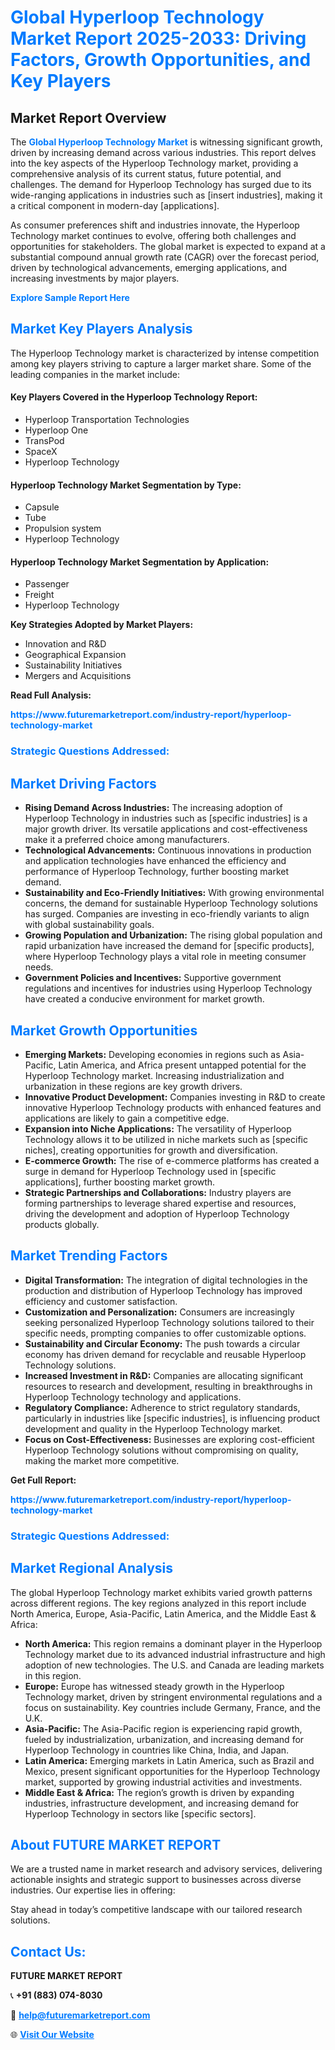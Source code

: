 <h1 style="color: #007BFF;">Global Hyperloop Technology Market Report 2025-2033: Driving Factors, Growth Opportunities, and Key Players</h1>

<section id="overview">
<h2>Market Report Overview</h2>
<p>The <a href="https://www.futuremarketreport.com/industry-report/hyperloop-technology-market" style="color: #007BFF; text-decoration: none;"><strong>Global Hyperloop Technology Market</strong></a> is witnessing significant growth, driven by increasing demand across various industries. This report delves into the key aspects of the Hyperloop Technology market, providing a comprehensive analysis of its current status, future potential, and challenges. The demand for Hyperloop Technology has surged due to its wide-ranging applications in industries such as [insert industries], making it a critical component in modern-day [applications].</p>
<p>As consumer preferences shift and industries innovate, the Hyperloop Technology market continues to evolve, offering both challenges and opportunities for stakeholders. The global market is expected to expand at a substantial compound annual growth rate (CAGR) over the forecast period, driven by technological advancements, emerging applications, and increasing investments by major players.</p>
</section>

<section id="overview">
<p><a href="https://www.futuremarketreport.com/request-sample/reportId=101270" style="color: #007BFF; text-decoration: none;"><strong>Explore Sample Report Here</strong></a></p>
</section>

<section id="key-players">
<h2 style="color: #007BFF;">Market Key Players Analysis</h2>
<p>The Hyperloop Technology market is characterized by intense competition among key players striving to capture a larger market share. Some of the leading companies in the market include:</p>
<h4>Key Players Covered in the Hyperloop Technology Report:</h4>
<ul><li>Hyperloop Transportation Technologies</li><li>Hyperloop One</li><li>TransPod</li><li>SpaceX</li><li>Hyperloop Technology</li></ul>
<h4>Hyperloop Technology Market Segmentation by Type:</h4>
<ul><li>Capsule</li><li>Tube</li><li>Propulsion system</li><li>Hyperloop Technology</li></ul>

<h4>Hyperloop Technology Market Segmentation by Application:</h4>
<ul><li>Passenger</li><li>Freight</li><li>Hyperloop Technology</li></ul>
<p><strong>Key Strategies Adopted by Market Players:</strong></p>
<ul>
<li>Innovation and R&D</li>
<li>Geographical Expansion</li>
<li>Sustainability Initiatives</li>
<li>Mergers and Acquisitions</li>
</ul>
</section>

<section>
<p><strong>Read Full Analysis: </strong></p><a href="https://www.futuremarketreport.com/industry-report/hyperloop-technology-market" style="color: #007BFF; text-decoration: none;"><strong>https://www.futuremarketreport.com/industry-report/hyperloop-technology-market</strong></a>
<h3 style="color: #007BFF;">Strategic Questions Addressed:</h3>
</section>

<section id="driving-factors">
<h2 style="color: #007BFF;">Market Driving Factors</h2>
<ul>
<li><strong>Rising Demand Across Industries:</strong> The increasing adoption of Hyperloop Technology in industries such as [specific industries] is a major growth driver. Its versatile applications and cost-effectiveness make it a preferred choice among manufacturers.</li>
<li><strong>Technological Advancements:</strong> Continuous innovations in production and application technologies have enhanced the efficiency and performance of Hyperloop Technology, further boosting market demand.</li>
<li><strong>Sustainability and Eco-Friendly Initiatives:</strong> With growing environmental concerns, the demand for sustainable Hyperloop Technology solutions has surged. Companies are investing in eco-friendly variants to align with global sustainability goals.</li>
<li><strong>Growing Population and Urbanization:</strong> The rising global population and rapid urbanization have increased the demand for [specific products], where Hyperloop Technology plays a vital role in meeting consumer needs.</li>
<li><strong>Government Policies and Incentives:</strong> Supportive government regulations and incentives for industries using Hyperloop Technology have created a conducive environment for market growth.</li>
</ul>
</section>

<section id="growth-opportunities">
<h2 style="color: #007BFF;">Market Growth Opportunities</h2>
<ul>
<li><strong>Emerging Markets:</strong> Developing economies in regions such as Asia-Pacific, Latin America, and Africa present untapped potential for the Hyperloop Technology market. Increasing industrialization and urbanization in these regions are key growth drivers.</li>
<li><strong>Innovative Product Development:</strong> Companies investing in R&D to create innovative Hyperloop Technology products with enhanced features and applications are likely to gain a competitive edge.</li>
<li><strong>Expansion into Niche Applications:</strong> The versatility of Hyperloop Technology allows it to be utilized in niche markets such as [specific niches], creating opportunities for growth and diversification.</li>
<li><strong>E-commerce Growth:</strong> The rise of e-commerce platforms has created a surge in demand for Hyperloop Technology used in [specific applications], further boosting market growth.</li>
<li><strong>Strategic Partnerships and Collaborations:</strong> Industry players are forming partnerships to leverage shared expertise and resources, driving the development and adoption of Hyperloop Technology products globally.</li>
</ul>
</section>

<section id="trending-factors">
<h2 style="color: #007BFF;">Market Trending Factors</h2>
<ul>
<li><strong>Digital Transformation:</strong> The integration of digital technologies in the production and distribution of Hyperloop Technology has improved efficiency and customer satisfaction.</li>
<li><strong>Customization and Personalization:</strong> Consumers are increasingly seeking personalized Hyperloop Technology solutions tailored to their specific needs, prompting companies to offer customizable options.</li>
<li><strong>Sustainability and Circular Economy:</strong> The push towards a circular economy has driven demand for recyclable and reusable Hyperloop Technology solutions.</li>
<li><strong>Increased Investment in R&D:</strong> Companies are allocating significant resources to research and development, resulting in breakthroughs in Hyperloop Technology technology and applications.</li>
<li><strong>Regulatory Compliance:</strong> Adherence to strict regulatory standards, particularly in industries like [specific industries], is influencing product development and quality in the Hyperloop Technology market.</li>
<li><strong>Focus on Cost-Effectiveness:</strong> Businesses are exploring cost-efficient Hyperloop Technology solutions without compromising on quality, making the market more competitive.</li>
</ul>
</section>

<section>
<p><strong>Get Full Report: </strong></p><a href="https://www.futuremarketreport.com/industry-report/hyperloop-technology-market" style="color: #007BFF; text-decoration: none;"><strong>https://www.futuremarketreport.com/industry-report/hyperloop-technology-market</strong></a>
<h3 style="color: #007BFF;">Strategic Questions Addressed:</h3>
</section>


<section id="regional-analysis">
<h2 style="color: #007BFF;">Market Regional Analysis</h2>
<p>The global Hyperloop Technology market exhibits varied growth patterns across different regions. The key regions analyzed in this report include North America, Europe, Asia-Pacific, Latin America, and the Middle East & Africa:</p>
<ul>
<li><strong>North America:</strong> This region remains a dominant player in the Hyperloop Technology market due to its advanced industrial infrastructure and high adoption of new technologies. The U.S. and Canada are leading markets in this region.</li>
<li><strong>Europe:</strong> Europe has witnessed steady growth in the Hyperloop Technology market, driven by stringent environmental regulations and a focus on sustainability. Key countries include Germany, France, and the U.K.</li>
<li><strong>Asia-Pacific:</strong> The Asia-Pacific region is experiencing rapid growth, fueled by industrialization, urbanization, and increasing demand for Hyperloop Technology in countries like China, India, and Japan.</li>
<li><strong>Latin America:</strong> Emerging markets in Latin America, such as Brazil and Mexico, present significant opportunities for the Hyperloop Technology market, supported by growing industrial activities and investments.</li>
<li><strong>Middle East & Africa:</strong> The region’s growth is driven by expanding industries, infrastructure development, and increasing demand for Hyperloop Technology in sectors like [specific sectors].</li>
</ul>
</section>

<footer>
<h2 style="color: #007BFF;">About FUTURE MARKET REPORT</h2>
<p>We are a trusted name in market research and advisory services, delivering actionable insights and strategic support to businesses across diverse industries. Our expertise lies in offering:</p>

<p>Stay ahead in today’s competitive landscape with our tailored research solutions.</p>

<h2 style="color: #007BFF;">Contact Us:</h2>
<p><strong>FUTURE MARKET REPORT</strong></p>
<p>📞 <strong>+91 (883) 074-8030</strong></p>
<p>📧 <strong><a href="mailto:help@futuremarketreport.com" style="color: #007BFF;">help@futuremarketreport.com</a></strong></p>
<p>🌐 <strong><a href="https://www.futuremarketreport.com/" style="color: #007BFF;">Visit Our Website</a></strong></p>
</footer>
